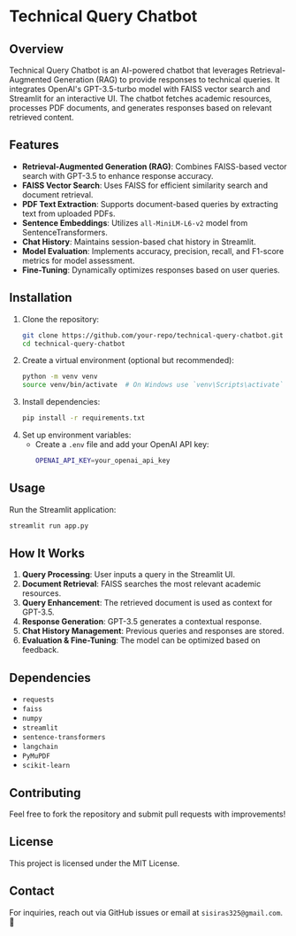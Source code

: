 # Technical Query Chatbot

## Overview
Technical Query Chatbot is an AI-powered chatbot that leverages Retrieval-Augmented Generation (RAG) to provide responses to technical queries. It integrates OpenAI's GPT-3.5-turbo model with FAISS vector search and Streamlit for an interactive UI. The chatbot fetches academic resources, processes PDF documents, and generates responses based on relevant retrieved content.

## Features
- **Retrieval-Augmented Generation (RAG)**: Combines FAISS-based vector search with GPT-3.5 to enhance response accuracy.
- **FAISS Vector Search**: Uses FAISS for efficient similarity search and document retrieval.
- **PDF Text Extraction**: Supports document-based queries by extracting text from uploaded PDFs.
- **Sentence Embeddings**: Utilizes `all-MiniLM-L6-v2` model from SentenceTransformers.
- **Chat History**: Maintains session-based chat history in Streamlit.
- **Model Evaluation**: Implements accuracy, precision, recall, and F1-score metrics for model assessment.
- **Fine-Tuning**: Dynamically optimizes responses based on user queries.

## Installation
1. Clone the repository:
   ```sh
   git clone https://github.com/your-repo/technical-query-chatbot.git
   cd technical-query-chatbot
   ```
2. Create a virtual environment (optional but recommended):
   ```sh
   python -m venv venv
   source venv/bin/activate  # On Windows use `venv\Scripts\activate`
   ```
3. Install dependencies:
   ```sh
   pip install -r requirements.txt
   ```
4. Set up environment variables:
   - Create a `.env` file and add your OpenAI API key:
     ```sh
     OPENAI_API_KEY=your_openai_api_key
     ```

## Usage
Run the Streamlit application:
```sh
streamlit run app.py
```

## How It Works
1. **Query Processing**: User inputs a query in the Streamlit UI.
2. **Document Retrieval**: FAISS searches the most relevant academic resources.
3. **Query Enhancement**: The retrieved document is used as context for GPT-3.5.
4. **Response Generation**: GPT-3.5 generates a contextual response.
5. **Chat History Management**: Previous queries and responses are stored.
6. **Evaluation & Fine-Tuning**: The model can be optimized based on feedback.


## Dependencies
- `requests`
- `faiss`
- `numpy`
- `streamlit`
- `sentence-transformers`
- `langchain`
- `PyMuPDF`
- `scikit-learn`

## Contributing
Feel free to fork the repository and submit pull requests with improvements!

## License
This project is licensed under the MIT License.

## Contact
For inquiries, reach out via GitHub issues or email at `sisiras325@gmail.com`. 🚀


